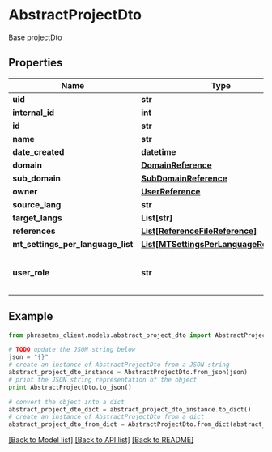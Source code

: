 # AbstractProjectDto

Base projectDto

## Properties

| Name                              | Type                                                                          | Description                               | Notes                 |
| --------------------------------- | ----------------------------------------------------------------------------- | ----------------------------------------- | --------------------- |
| **uid**                           | **str**                                                                       |                                           | [optional]            |
| **internal_id**                   | **int**                                                                       |                                           | [optional]            |
| **id**                            | **str**                                                                       |                                           | [optional]            |
| **name**                          | **str**                                                                       |                                           | [optional]            |
| **date_created**                  | **datetime**                                                                  |                                           | [optional]            |
| **domain**                        | [**DomainReference**](DomainReference.md)                                     |                                           | [optional]            |
| **sub_domain**                    | [**SubDomainReference**](SubDomainReference.md)                               |                                           | [optional]            |
| **owner**                         | [**UserReference**](UserReference.md)                                         |                                           | [optional]            |
| **source_lang**                   | **str**                                                                       |                                           | [optional]            |
| **target_langs**                  | **List[str]**                                                                 |                                           | [optional]            |
| **references**                    | [**List[ReferenceFileReference]**](ReferenceFileReference.md)                 |                                           | [optional]            |
| **mt_settings_per_language_list** | [**List[MTSettingsPerLanguageReference]**](MTSettingsPerLanguageReference.md) |                                           | [optional]            |
| **user_role**                     | **str**                                                                       | Response differs based on user&#39;s role | [optional] [readonly] |

## Example

```python
from phrasetms_client.models.abstract_project_dto import AbstractProjectDto

# TODO update the JSON string below
json = "{}"
# create an instance of AbstractProjectDto from a JSON string
abstract_project_dto_instance = AbstractProjectDto.from_json(json)
# print the JSON string representation of the object
print AbstractProjectDto.to_json()

# convert the object into a dict
abstract_project_dto_dict = abstract_project_dto_instance.to_dict()
# create an instance of AbstractProjectDto from a dict
abstract_project_dto_from_dict = AbstractProjectDto.from_dict(abstract_project_dto_dict)
```

[[Back to Model list]](../README.md#documentation-for-models) [[Back to API list]](../README.md#documentation-for-api-endpoints) [[Back to README]](../README.md)
